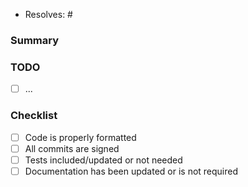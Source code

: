 
* Resolves: # <!-- related github issue -->

### Summary


### TODO

- [ ] ...

### Checklist

- [ ] Code is properly formatted
- [ ] All commits are signed
- [ ] Tests included/updated or not needed
- [ ] Documentation has been updated or is not required
